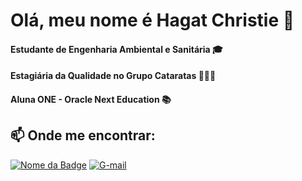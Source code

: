 # Olá, meu nome é Hagat Christie 👋
#### Estudante de Engenharia Ambiental e Sanitária 🎓
#### Estagiária da Qualidade no Grupo Cataratas 👨🏻‍💻
#### Aluna ONE - Oracle Next Education 📚

## 📫 Onde me encontrar:
[![Nome da Badge](https://img.shields.io/badge/LinkedIn-0077B5?style=for-the-badge&logo=linkedin&logoColor=white)](https://www.linkedin.com/in/hagatchristiepereira)
[![G-mail](https://img.shields.io/badge/Gmail-D14836?style=for-the-badge&logo=gmail&logoColor=white)](https://mail.google.com/mail/u/0/#inbox)

